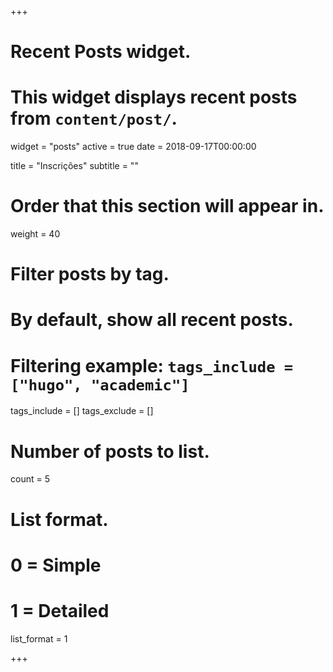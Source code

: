 +++
# Recent Posts widget.
# This widget displays recent posts from `content/post/`.
widget = "posts"
active = true
date = 2018-09-17T00:00:00

title = "Inscrições"
subtitle = ""

# Order that this section will appear in.
weight = 40

# Filter posts by tag.
#  By default, show all recent posts.
#  Filtering example: `tags_include = ["hugo", "academic"]`
tags_include = []
tags_exclude = []

# Number of posts to list.
count = 5

# List format.
#   0 = Simple
#   1 = Detailed
list_format = 1

+++

